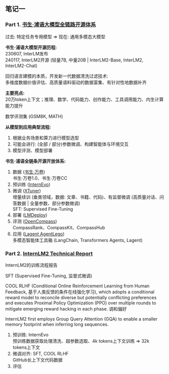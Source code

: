 ## 笔记一
### Part 1. [书生·浦语大模型全链路开源体系](https://www.bilibili.com/video/BV1Vx421X72D/)
过去: 特定任务专用模型 => 现在: 通用多模态大模型  

**书生·浦语大模型开源历程:**  
230607, InterLM发布  
240117, InterLM2开源 (轻量7B, 中量20B | InterLM2-Base, InterLM2, InterLM2-Chat)  

回归语言建模的本质，开发新一代数据清洗过滤技术:  
多维度数据价值评估、高质量语料驱动的数据富集、有针对性地数据补齐  

**主要亮点:**  
20万token上下文；推理、数学、代码能力、创作能力、工具调用能力、内生计算能力提升

数学评测集 (GSM8K, MATH)

**从模型到应用典型流程:**
1. 根据业务场景和算力进行模型选型    
2. 可能会进行: (全部 / 部分)参数微调、构建智能体与环境交互  
3. 模型评测、模型部署

**书生·浦语全链条开源开放体系:**
1. 数据 ([书生·万卷](https://opendatalab.com/OpenDataLab/WanJuan1_dot_0))  
书生·万卷1.0、书生·万卷CC
2. 预训练 ([InternEvo](https://github.com/InternLM/InternEvo))  
3. 微调 ([XTuner](https://github.com/InternLM/xtuner))  
增量续训 (垂类领域，数据: 文章、书籍、代码)、有监督微调 (高质量对话、问答数据 | 全量参数、部分参数微调)  
SFT: Supervised Fine-Tuning  
4. 部署 ([LMDeploy](https://github.com/InternLM/lmdeploy))  
5. 评测 ([OpenCompass](https://github.com/open-compass/opencompass))  
CompassRank、CompassKit、CompassHub
6. 应用 ([Lagent AgentLego](https://github.com/InternLM/agentlego/))  
多模态智能体工具箱 (LangChain, Transformers Agents, Lagent)

### Part 2. [InternLM2 Technical Report](https://arxiv.org/pdf/2403.17297.pdf)
InternLM2的训练流程报告  

SFT (Supervised Fine-Tuning, 监督式微调)  

COOL RLHF (Conditional Online Reinforcement Learning from Human Feedback, 基于人类反馈的条件在线强化学习), which adopts
a conditional reward model to reconcile diverse but potentially conflicting preferences and
executes Proximal Policy Optimization (PPO) over multiple rounds to mitigate emerging
reward hacking in each phase. 调和偏好

InternLM2 first employs Group Query Attention (GQA) to enable a smaller memory footprint when inferring long sequences.

1. 预训练: InternEvo  
预训练数据获取处理清洗、超参数选取、4k tokens上下文训练 => 32k tokens上下文
2. 微调对齐: SFT, COOL RLHF  
   GitHub长上下文代码数据
3. 评估 